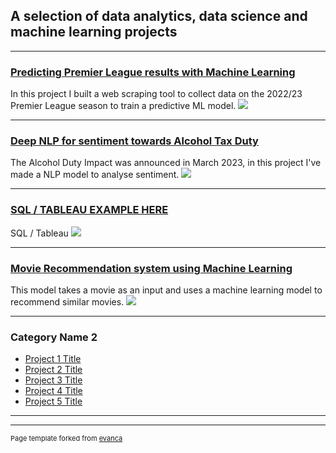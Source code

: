 ## A selection of data analytics, data science and machine learning projects

---

### [Predicting Premier League results with Machine Learning](/sample_page)
In this project I built a web scraping tool to collect data on the 2022/23 Premier League season to train a predictive ML model.
<img src="images/dummy_thumbnail.jpg?raw=true"/>

---
### [Deep NLP for sentiment towards Alcohol Tax Duty](/pdf/sample_presentation.pdf)
The Alcohol Duty Impact was announced in March 2023, in this project I've made a NLP model to analyse sentiment.
<img src="images/dummy_thumbnail.jpg?raw=true"/>

---

### [SQL / TABLEAU EXAMPLE HERE](/pdf/sample_presentation.pdf)
SQL / Tableau
<img src="images/dummy_thumbnail.jpg?raw=true"/>

---

### [Movie Recommendation system using Machine Learning](http://example.com/)
This model takes a movie as an input and uses a machine learning model to recommend similar movies.
<img src="images/dummy_thumbnail.jpg?raw=true"/>

---

### Category Name 2

- [Project 1 Title](http://example.com/)
- [Project 2 Title](http://example.com/)
- [Project 3 Title](http://example.com/)
- [Project 4 Title](http://example.com/)
- [Project 5 Title](http://example.com/)

---




---
<p style="font-size:11px">Page template forked from <a href="https://github.com/evanca/quick-portfolio">evanca</a></p>
<!-- Remove above link if you don't want to attibute -->
